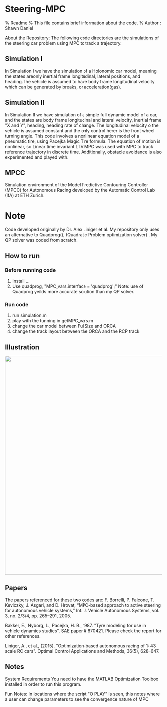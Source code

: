 # Steering-MPC

% Readme
% This file contains brief information about the code.
% Author : Shawn Daniel

About the Repository:
The following code directories are the simulations of the steering car problem using MPC to track a trajectory. 

## Simulation I
In Simulation I we have the simulation of a Holonomic car model, meaning the states areonly inertial frame longitudinal, 
lateral positions, and heading.The vehicle is assumed to have body frame longitudinal velocity which can be generated by breaks,
 or acceleration(gas).
 
 ## Simulation II
 In Simulation II we have simulation of a simple full dynamic model of a car, and the states are body frame longitudinal  and lateral velocity, inertial frame "X and Y", heading, heading rate of change. The longitudinal velocity o the vehicle is assumed constant and the only control herer is the front wheel turning angle. This code involves a nonlinear equation model of a pneumatic tire, using Pacejka Magic Tire formula. The equation of motion is nonlinear, so  Linear time invariant LTV MPC was used with MPC to track reference trajectory in discrete time. Additionally, obstacle avoidance is also experimented and played with.


## MPCC
Simulation environment of the Model Predictive Contouring Controller (MPCC) for Autonomous Racing developed by the Automatic Control Lab (IfA) at ETH Zurich.

# Note
Code developed originally by Dr. Alex Liniger et al. My repository only uses an alternative to Quadprog(), (Quadratic Problem optimization solver) . My QP solver was coded from scratch.


## How to run

### Before running code
1) Install ...
2) Use quadprog, "MPC_vars.interface = 'quadprog';" Note: use of Quadprog yeilds more accurate solution than my QP solver.
### Run code
1) run simulation.m
2) play with the tunning in getMPC_vars.m
3) change the car model between FullSize and ORCA
4) change the track layout between the ORCA and the RCP track

## Illustration
<img src="https://github.com/alexliniger/MPCC/blob/master/Images/MPC_sim.gif" width="700" />


## Papers
The papers referenced for these two codes are:
F. Borrelli, P. Falcone, T. Keviczky, J. Asgari, and D. Hrovat,
“MPC-based approach to active steering for autonomous vehicle
systems,” Int. J. Vehicle Autonomous Systems, vol. 3, no. 2/3/4,
pp. 265–291, 2005.

Bakker, E., Nyborg, L., Pacejka, H. B., 1987. "Tyre modeling for use in vehicle dynamics studies". SAE paper # 870421.
Please check the report for other references.

Liniger, A., et al.,  (2015). "Optimization-based autonomous racing of 1: 43 scale RC cars". Optimal Control Applications and Methods, 36(5), 628–647.


## Notes
System Requirements 
You need to have the MATLAB Optimization Toolbox installed in order to run this program.

Fun Notes: In locations where the script "O PLAY" is seen, this notes where a user can change parameters to see the convergence nature of MPC





